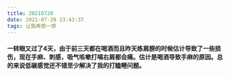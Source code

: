 ```yaml
---
title: 20210720
date: 2021-07-20 23:43:37
tags: 让我再想一想
---
```

#### 一转眼又过了4天，由于前三天都在喝酒而且昨天练肩膀的时候估计导致了一些损伤，现在手麻、刺感，吸气咳嗽打嗝右肩都会痛。估计是喝酒导致手麻的原因。总的来说低碳感觉还不错至少解决了我的打瞌睡问题。